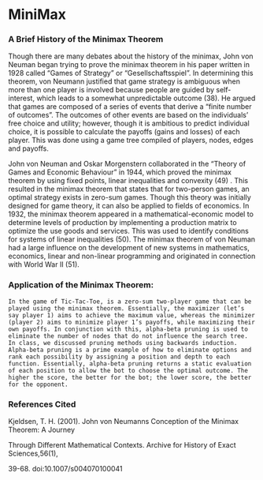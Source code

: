 # MiniMax 


### A Brief History of the Minimax Theorem
  Though there are many debates about the history of the minimax, John von Neuman began trying to prove the minimax theorem in his paper written in 1928 called “Games of Strategy” or “Gesellschaftsspiel”. 
  In determining this theorem, von Neumann justified that game strategy is ambiguous when more than one player is involved because people are guided by self-interest, which leads to a somewhat unpredictable outcome (38). He argued that games are composed of a series of events that derive a “finite number of outcomes”. The outcomes of other events are based on the individuals’ free choice and utility; however, though it is ambitious to predict individual choice, it is possible to calculate the payoffs (gains and losses) of each player. This was done using a game tree compiled of players, nodes, edges and payoffs.
  
  John von Neuman and Oskar Morgenstern collaborated in the “Theory of Games and Economic Behaviour” in 1944, which proved the minimax theorem by using fixed points, linear inequalities and convexity (49) . This resulted in the minimax theorem that states that for two-person games, an optimal strategy exists in zero-sum games. Though this theory was initially designed for game theory, it can also be applied to fields of economics. In 1932, the minimax theorem appeared in a mathematical-economic model to determine levels of production by implementing a production matrix to optimize the use goods and services. This was used to identify conditions for systems of linear inequalities (50).
  The minimax theorem of von Neuman had a large influence on the development of new systems in mathematics, economics, linear and non-linear programming and originated in connection with World War II (51).


### Application of the Minimax Theorem:
	In the game of Tic-Tac-Toe, is a zero-sum two-player game that can be played using the minimax theorem. Essentially, the maximizer (let’s say player 1) aims to achieve the maximum value, whereas the minimizer (player 2) aims to minimize player 1’s payoffs, while maximizing their own payoffs. In conjunction with this, alpha-beta pruning is used to eliminate the number of nodes that do not influence the search tree. In class, we discussed pruning methods using backwards induction. Alpha-beta pruning is a prime example of how to eliminate options and rank each possibility by assigning a position and depth to each function. Essentially, alpha-beta pruning returns a static evaluation of each position to allow the bot to choose the optimal outcome. The higher the score, the better for the bot; the lower score, the better for the opponent.





### References Cited 

Kjeldsen, T. H. (2001). John von Neumanns Conception of the Minimax Theorem: A Journey 

  Through Different Mathematical Contexts. Archive for History of Exact Sciences,56(1), 

  39-68. doi:10.1007/s004070100041


